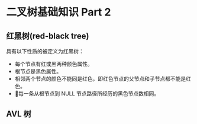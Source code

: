 # 二叉树基础知识 Part 2

## 红黑树(red-black tree)

具有以下性质的被定义为红黑树：

- 每个节点有红或黑两种颜色属性。
- 根节点是黑色属性。
- 相邻两个节点的颜色不能同是红色，即红色节点的父节点和子节点都不能是红色。
- 每一条从根节点到 NULL 节点路径所经历的黑色节点数相同。

## AVL 树